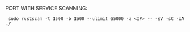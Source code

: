 
PORT WITH SERVICE SCANNING:
~~~
 sudo rustscan -t 1500 -b 1500 --ulimit 65000 -a <IP> -- -sV -sC -oA ./
 ~~~